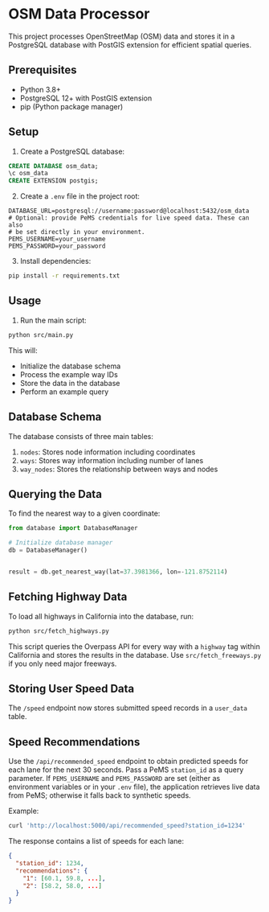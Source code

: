 # OSM Data Processor

This project processes OpenStreetMap (OSM) data and stores it in a PostgreSQL database with PostGIS extension for efficient spatial queries.

## Prerequisites

- Python 3.8+
- PostgreSQL 12+ with PostGIS extension
- pip (Python package manager)

## Setup

1. Create a PostgreSQL database:
```sql
CREATE DATABASE osm_data;
\c osm_data
CREATE EXTENSION postgis;
```

2. Create a `.env` file in the project root:
```
DATABASE_URL=postgresql://username:password@localhost:5432/osm_data
# Optional: provide PeMS credentials for live speed data. These can also
# be set directly in your environment.
PEMS_USERNAME=your_username
PEMS_PASSWORD=your_password
```

3. Install dependencies:
```bash
pip install -r requirements.txt
```

## Usage

1. Run the main script:
```bash
python src/main.py
```

This will:
- Initialize the database schema
- Process the example way IDs
- Store the data in the database
- Perform an example query

## Database Schema

The database consists of three main tables:

1. `nodes`: Stores node information including coordinates
2. `ways`: Stores way information including number of lanes
3. `way_nodes`: Stores the relationship between ways and nodes

## Querying the Data

To find the nearest way to a given coordinate:

```python
from database import DatabaseManager

# Initialize database manager
db = DatabaseManager()


result = db.get_nearest_way(lat=37.3981366, lon=-121.8752114)

```

## Fetching Highway Data

To load all highways in California into the database, run:

```bash
python src/fetch_highways.py
```

This script queries the Overpass API for every way with a `highway` tag within
California and stores the results in the database. Use
`src/fetch_freeways.py` if you only need major freeways.

## Storing User Speed Data

The `/speed` endpoint now stores submitted speed records in a `user_data` table.

## Speed Recommendations

Use the `/api/recommended_speed` endpoint to obtain predicted speeds for each
lane for the next 30 seconds. Pass a PeMS `station_id` as a query parameter.
If `PEMS_USERNAME` and `PEMS_PASSWORD` are set (either as environment
variables or in your `.env` file), the application retrieves live data from
PeMS; otherwise it falls back to synthetic speeds.

Example:

```bash
curl 'http://localhost:5000/api/recommended_speed?station_id=1234'
```

The response contains a list of speeds for each lane:

```json
{
  "station_id": 1234,
  "recommendations": {
    "1": [60.1, 59.8, ...],
    "2": [58.2, 58.0, ...]
  }
}
```
